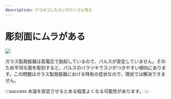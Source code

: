 ```yaml
---
description: デコボコしたスジがたくさん残る
---
```


# 彫刻面にムラがある

![](/assets/20191112\_04.jpg)

ガラス製発振器は高電圧で励起しているので、パルスが安定していません。そのため平坦な面を彫刻すると、パルスのバラツキでスジがつきやすい傾向にあります。この問題はガラス製発振器における特有の症状なので、現状では解決できません。

:::success
水温を安定させるとある程度よくなる可能性があります。
:::
